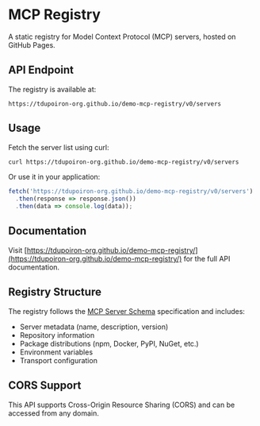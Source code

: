 # MCP Registry

A static registry for Model Context Protocol (MCP) servers, hosted on GitHub Pages.

## API Endpoint

The registry is available at:
```
https://tdupoiron-org.github.io/demo-mcp-registry/v0/servers
```

## Usage

Fetch the server list using curl:
```bash
curl https://tdupoiron-org.github.io/demo-mcp-registry/v0/servers
```

Or use it in your application:
```javascript
fetch('https://tdupoiron-org.github.io/demo-mcp-registry/v0/servers')
  .then(response => response.json())
  .then(data => console.log(data));
```

## Documentation

Visit [https://tdupoiron-org.github.io/demo-mcp-registry/](https://tdupoiron-org.github.io/demo-mcp-registry/) for the full API documentation.

## Registry Structure

The registry follows the [MCP Server Schema](https://static.modelcontextprotocol.io/schemas/2025-10-17/server.schema.json) specification and includes:

- Server metadata (name, description, version)
- Repository information
- Package distributions (npm, Docker, PyPI, NuGet, etc.)
- Environment variables
- Transport configuration

## CORS Support

This API supports Cross-Origin Resource Sharing (CORS) and can be accessed from any domain.
